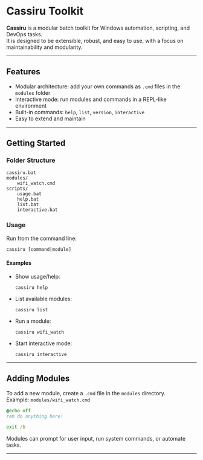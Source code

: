 # Cassiru Toolkit

**Cassiru** is a modular batch toolkit for Windows automation, scripting, and DevOps tasks.  
It is designed to be extensible, robust, and easy to use, with a focus on maintainability and modularity.

---

## Features

- Modular architecture: add your own commands as `.cmd` files in the `modules` folder
- Interactive mode: run modules and commands in a REPL-like environment
- Built-in commands: `help`, `list`, `version`, `interactive`
- Easy to extend and maintain

---

## Getting Started

### Folder Structure

```
cassiru.bat
modules/
    wifi_watch.cmd
scripts/
    usage.bat
    help.bat
    list.bat
    interactive.bat
```

### Usage

Run from the command line:

```sh
cassiru [command|module]
```

#### Examples

- Show usage/help:
  ```
  cassiru help
  ```
- List available modules:
  ```
  cassiru list
  ```
- Run a module:
  ```
  cassiru wifi_watch
  ```
- Start interactive mode:
  ```
  cassiru interactive
  ```

---

## Adding Modules

To add a new module, create a `.cmd` file in the `modules` directory.  
Example: `modules/wifi_watch.cmd`

```bat
@echo off
rem do anything here!

exit /b
```

Modules can prompt for user input, run system commands, or automate tasks.

---
